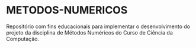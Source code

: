 # METODOS-NUMERICOS
Repositório com fins educacionais para implementar o desenvolvimento do projeto da disciplina de Métodos Numéricos do Curso de Ciência da Computação.
